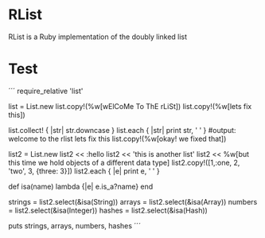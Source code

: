 # RList
RList is a Ruby implementation of the doubly linked list

# Test
´´´
require_relative 'list'

list = List.new
list.copy!(%w[wElCoMe To ThE rLiSt])
list.copy!(%w[lets fix this])

list.collect! { |str| str.downcase }
list.each { |str| print str, ' ' }
#output: welcome to the rlist lets fix this
list.copy!(%w[okay! we fixed that])

list2 = List.new
list2 << :hello
list2 << 'this is another list'
list2 << %w[but this time we hold objects of a different data type]
list2.copy!([1,:one, 2, 'two', 3, {three: 3}])
list2.each { |e| print e, ' ' }

def isa(name)
    lambda {|e| e.is_a?name}
end

strings = list2.select(&isa(String))
arrays = list2.select(&isa(Array))
numbers = list2.select(&isa(Integer))
hashes = list2.select(&isa(Hash))

puts strings, arrays, numbers, hashes
´´´
